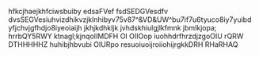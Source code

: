 hfkcjhaejkhfciwsbuiby
edsaFVef
fsdSEDGVesdfv
dvsSEGVesiuhvizdhikvzjklnhibyv75v87^&VD&UW^bu7if7u6tyuco8iy7yuibd yfjchvjgfhdjo8iyeoiaijh jkhjkdhkljk jvhdskhiulgjlkfmnk jbmlkjopa;
hrrbQY5RWY
ktnagl;kjnqoIIMDFH OI OIIOop iuohhdrfhrzdjzgoOIU rQRW
DTHHHHHZ
huhibjhbvubi
OIURpo resuoiuoijroiiohijrgkkDRH
RHaRHAQ
